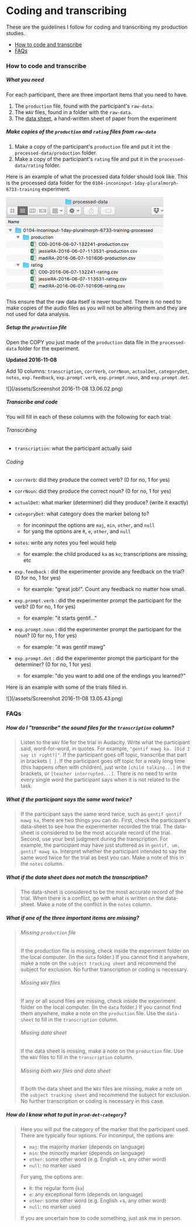 # Coding and transcribing

These are the guidelines I follow for coding and transcribing my production studies.

* [How to code and transcribe](#how-to-code-and-transcribe)
* [FAQs](#faqs)

### How to code and transcribe

##### What you need

For each participant, there are three important items that you need to have.

1. The `production` file, found with the participant's `raw-data`.
2. The `WAV` files, found in a folder with the `raw-data`.
3. The [data sheet](https://www.dropbox.com/s/26b0jsjogheey0a/0102-inconinput-1day-pluralmorph-6733-data-sheet.docx?dl=0), a hand-written sheet of paper from the experiment

##### Make copies of the `production` and `rating` files from `raw-data`

1. Make a copy of the participant's `production` file and put it int the `processed-data/production` folder. 
2. Make a copy of the participant's `rating` file and put it in the `processed-data/rating` folder.

Here is an example of what the processed data folder should look like.  This is the processed data folder for the `0104-inconinput-1day-pluralmorph-6733-training` experiment.

![](../static/images/processed-data-folder.png)

This ensure that the raw data itself is never touched.  There is no need to make copies of the audio files as you will not be altering them and they are not used for data analysis.

##### Setup the `production` file

Open the COPY you just made of the `production` data file in the `processed-data` folder for the experiment.

**Updated 2016-11-08**

Add 10 columns: `transcription`, `corrVerb`, `corrNoun`, `actualDet`, `categoryDet`, `notes`, `exp.feedback`, `exp.prompt.verb`, `exp.prompt.noun`, and `exp.prompt.det`.

![](/assets/Screenshot 2016-11-08 13.06.02.png)

##### Transcribe and code

You will fill in each of these columns with the following for each trial:

###### Transcribing

* `transcription`: what the participant actually said

###### Coding

* `corrVerb`: did they produce the correct verb? \(0 for no, 1 for yes\)
* `corrNoun`: did they produce the correct noun? \(0 for no, 1 for yes\)
* `actualDet`: what marker \(determiner\) did they produce? \(write it exactly\)
* `categoryDet`: what category does the marker belong to?

  * for inconinput the options are `maj`, `min`, `other`, and `null`
  * for yang the options are `R`, `e`, `other`, and `null`

* `notes`: write any notes you feel would help

  * for example: the child produced `ka` as `ko`; transcriptions are missing; etc

* `exp.feedback` : did the experimenter provide any feedback on the trial?  \(0 for no, 1 for yes\)
  * for example: "great job!".  Count any feedback no matter how small.

* `exp.prompt.verb` : did the experimenter prompt the participant for the verb?  \(0 for no, 1 for yes\)
  * for example: "it starts gentif..."

* `exp.prompt.noun` : did the experimenter prompt the participant for the noun? \(0 for no, 1 for yes\)
  * for example: "it was gentif mawg"

* `exp.prompt.det` : did the experimenter prompt the participant for the determiner? \(0 for no, 1 for yes\)
  * for example: "do you want to add one of the endings you learned?"


Here is an example with some of the trials filled in.

![](/assets/Screenshot 2016-11-08 13.05.43.png)

### FAQs

##### How do I "transcribe" the sound files for the `transcription` column?

> Listen to the `WAV` file for the trial in Audacity. Write what the participant said, word-for-word, in quotes.  For example, `"gentif mawg ka. [Did I say it right?]"`.  If the participant goes off topic, transcribe that part in brackets `[ ]`.  If the participant goes off topic for a really long time \(this happens often with children\), just write `[child talking...]` in the brackets, or `[teacher interrupted...]`.  There is no need to write every single word the participant says when it is not related to the task.

##### What if the participant says the same word twice?

> If the participant says the same word twice, such as `gentif gentif mawg ka`, there are two things you can do.  First, check the participant's data-sheet to see how the experimenter recorded the trial. The data-sheet is considered to be the most accurate record of the trial. Second, use your best judgment during the transcription.  For example, the participant may have just stuttered as in `gentif, um, gentif mawg ka`. Interpret whether the participant intended to say the same word twice for the trial as best you can.  Make a note of this in the `notes` column.

##### What if the data sheet does not match the transcription?

> The data-sheet is considered to be the most accurate record of the trial.  When there is a conflict, go with what is written on the data-sheet. Make a note of the conflict in the `notes` column.

##### What if one of the three important items are missing?

> ###### Missing `production` file
> 
> If the production file is missing, check inside the experiment folder on the local computer.  \(In the `data` folder.\) If you cannot find it anywhere, make a note on the `subject tracking sheet` and recommend the subject for exclusion.  No further transcription or coding is necessary.
> 
> ###### Missing `WAV` files
> 
> If any or all sound files are missing, check inside the experiment folder on the local computer. \(In the `data` folder.\) If you cannot find them anywhere, make a note on the `production` file.  Use the `data-sheet` to fill in the `transcription` column.
> 
> ###### Missing data sheet
> 
> If the data sheet is missing, make a note on the `production` file.  Use the `WAV` files to fill in the `transcription` column.
> 
> ###### Missing both `WAV` files and data sheet
> 
> If both the data sheet and the `WAV` files are missing, make a note on the `subject tracking sheet` and recommend the subject for exclusion.  No further transcription or coding is necessary in this case.

##### How do I know what to put in `prod-det-category`?

> Here you will put the category of the marker that the participant used.  There are typically four options.  For inconinput, the options are:
> 
> * `maj`: the majority marker \(depends on language\)
> * `min`: the minority marker \(depends on language\)
> * `other`: some other word \(e.g. English +s, any other word\)
> * `null`: no marker used
> 
> For yang, the options are:
> 
> * `R`: the regular form \(`ka`\)
> * `e`: any exceptional form \(depends on language\)
> * `other`: some other word \(e.g. English +s, any other word\)
> * `null`: no marker used
> 
> If you are uncertain how to code something, just ask me in person.

